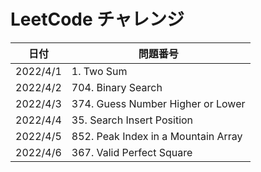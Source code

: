 # LeetCode チャレンジ

| 日付     | 問題番号                            |
| -------- | ----------------------------------- |
| 2022/4/1 | 1. Two Sum                          |
| 2022/4/2 | 704. Binary Search                  |
| 2022/4/3 | 374. Guess Number Higher or Lower   |
| 2022/4/4 | 35. Search Insert Position          |
| 2022/4/5 | 852. Peak Index in a Mountain Array |
| 2022/4/6 | 367. Valid Perfect Square           |
